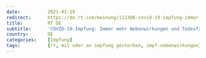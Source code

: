 ```yaml
---
date:          2021-02-19
redirect:      https://de.rt.com/meinung/113386-covid-19-impfung-immer-mehr/
title:         RT DE
subtitle:      'COVID-19-Impfung: Immer mehr Nebenwirkungen und Todesfälle – systematisch untersucht wird dies nicht'
country:       DE
categories:    [Impfung]
tags:          [rt, mit oder an impfung gestorben, impf-nebenwirkungen]
---
```


